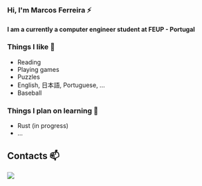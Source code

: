 ### Hi, I'm Marcos Ferreira ⚡

#### I am a currently a computer engineer student at FEUP - Portugal

 ### Things I like 🔭
  
  - Reading
  - Playing games
  - Puzzles
  - English, 日本語, Portuguese, ... 
  - Baseball
 
### Things I plan on learning 🌱
  
  - Rust (in progress)
  - ...
  
  
 ## Contacts 📫 
 
<div> 
  <a href="https://linkedin.com/in/marcwferreira" target="_blank"><img src="https://img.shields.io/badge/-LinkedIn-%230077B5?style=for-the-badge&logo=linkedin&logoColor=white" target="_blank"></a>
 
</div>
